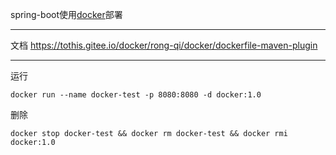 spring-boot使用[docker](https://tothis.gitee.io/docker/rong-qi/docker)部署
***
文档 https://tothis.gitee.io/docker/rong-qi/docker/dockerfile-maven-plugin
***
运行
```shell
docker run --name docker-test -p 8080:8080 -d docker:1.0
```
删除
```shell
docker stop docker-test && docker rm docker-test && docker rmi docker:1.0
```
